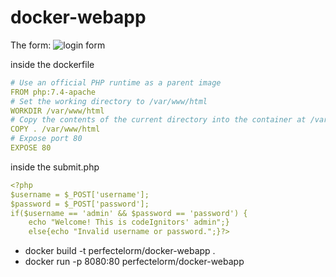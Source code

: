 # docker-webapp
The form:
![login form](https://user-images.githubusercontent.com/68542385/230667621-83c4fd17-45e6-45c2-813f-0c64cfd9631e.PNG)

inside the dockerfile
```yaml
# Use an official PHP runtime as a parent image
FROM php:7.4-apache
# Set the working directory to /var/www/html
WORKDIR /var/www/html
# Copy the contents of the current directory into the container at /var/www/html
COPY . /var/www/html
# Expose port 80
EXPOSE 80
```
inside the submit.php
```yaml
<?php
$username = $_POST['username'];
$password = $_POST['password'];
if($username == 'admin' && $password == 'password') {
    echo "Welcome! This is codeIgnitors' admin";} 
    else{echo "Invalid username or password.";}?>
```
- docker build -t perfectelorm/docker-webapp .
- docker run -p 8080:80 perfectelorm/docker-webapp
